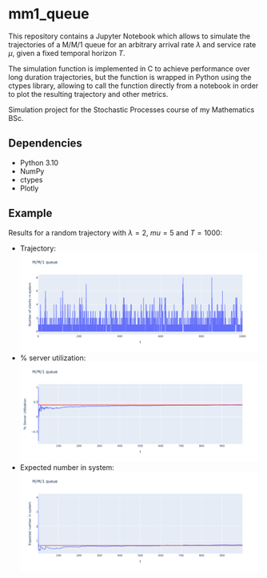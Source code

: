 # mm1_queue
This repository contains a Jupyter Notebook which allows to simulate the trajectories of a M/M/1 queue for an arbitrary arrival rate $\lambda$ and service rate $\mu$, given a fixed temporal horizon $T$.

The simulation function is implemented in C to achieve performance over long duration trajectories, but the function is wrapped in Python using the ctypes library, allowing to call the function directly from a notebook in order to plot the resulting trajectory and other metrics.

Simulation project for the Stochastic Processes course of my Mathematics BSc.

## Dependencies
* Python 3.10
* NumPy
* ctypes
* Plotly        

## Example
Results for a random trajectory with $\lambda = 2$, $mu = 5$ and $T = 1000$:
* Trajectory: ![M/M/1 trajectory](sample_img/traj.png)
* % server utilization: ![Percentage server utilization](sample_img/per.png)
* Expected number in system: ![M/M/1 expected number in system](sample_img/exp.png)
